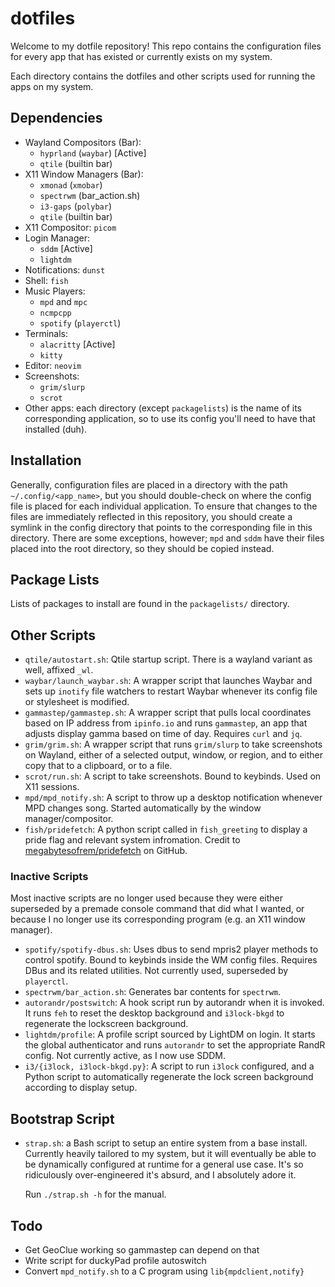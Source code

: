 # dotfiles

Welcome to my dotfile repository! This repo contains the configuration files for every app that has existed or currently exists on my system.

Each directory contains the dotfiles and other scripts used for running the apps on my system.

## Dependencies

- Wayland Compositors (Bar):
  - `hyprland` (`waybar`) [Active]
  - `qtile` (builtin bar)
- X11 Window Managers (Bar):
  - `xmonad` (`xmobar`)
  - `spectrwm` (bar_action.sh)
  - `i3-gaps` (`polybar`)
  - `qtile` (builtin bar)
- X11 Compositor: `picom`
- Login Manager:
  - `sddm` [Active]
  - `lightdm`
- Notifications: `dunst`
- Shell: `fish`
- Music Players:
  - `mpd` and `mpc`
  - `ncmpcpp`
  - `spotify` (`playerctl`)
- Terminals:
  - `alacritty` [Active]
  - `kitty`
- Editor: `neovim`
- Screenshots:
  - `grim/slurp`
  - `scrot`
- Other apps: each directory (except `packagelists`) is the name of its corresponding application, so to use its config you'll need to have that installed (duh).

## Installation

Generally, configuration files are placed in a directory with the path `~/.config/<app_name>`, but you should double-check on where the config file is placed for each individual application. To ensure that changes to the files are immediately reflected in this repository, you should create a symlink in the config directory that points to the corresponding file in this directory. There are some exceptions, however; `mpd` and `sddm` have their files placed into the root directory, so they should be copied instead.

## Package Lists

Lists of packages to install are found in the `packagelists/` directory.

## Other Scripts

- `qtile/autostart.sh`: Qtile startup script. There is a wayland variant as well, affixed `_wl`.
- `waybar/launch_waybar.sh`: A wrapper script that launches Waybar and sets up `inotify` file watchers to restart Waybar whenever its config file or stylesheet is modified.
- `gammastep/gammastep.sh`: A wrapper script that pulls local coordinates based on IP address from `ipinfo.io` and runs `gammastep`, an app that adjusts display gamma based on time of day. Requires `curl` and `jq`.
- `grim/grim.sh`: A wrapper script that runs `grim/slurp` to take screenshots on Wayland, either of a selected output, window, or region, and to either copy that to a clipboard, or to a file.
- `scrot/run.sh`: A script to take screenshots. Bound to keybinds. Used on X11 sessions.
- `mpd/mpd_notify.sh`: A script to throw up a desktop notification whenever MPD changes song. Started automatically by the window manager/compositor.
- `fish/pridefetch`: A python script called in `fish_greeting` to display a pride flag and relevant system infromation. Credit to [megabytesofrem/pridefetch](https://github.com/megabytesofrem/pridefetch) on GitHub.

### Inactive Scripts

Most inactive scripts are no longer used because they were either
superseded by a premade console command that did what I wanted, or because I no longer use its corresponding program (e.g. an X11 window manager).

- `spotify/spotify-dbus.sh`: Uses dbus to send mpris2 player methods to control spotify. Bound to keybinds inside the WM config files. Requires DBus and its related utilities. Not currently used, superseded by `playerctl`.
- `spectrwm/bar_action.sh`: Generates bar contents for `spectrwm`.
- `autorandr/postswitch`: A hook script run by autorandr when it is invoked. It runs `feh` to reset the desktop background and `i3lock-bkgd` to regenerate the lockscreen background.
- `lightdm/profile`: A profile script sourced by LightDM on login. It starts the global authenticator and runs `autorandr` to set the appropriate RandR config. Not currently active, as I now use SDDM.
- `i3/{i3lock, i3lock-bkgd.py}`: A script to run `i3lock` configured, and a Python script to automatically regenerate the lock screen background according to display setup.

## Bootstrap Script

- `strap.sh`: a Bash script to setup an entire system from a base install.
  Currently heavily tailored to my system, but it will eventually be able to be dynamically configured at runtime for a general use case.
  It's so ridiculously over-engineered it's absurd, and I absolutely adore it.
  
  Run `./strap.sh -h` for the manual.

## Todo

- Get GeoClue working so gammastep can depend on that
- Write script for duckyPad profile autoswitch
- Convert `mpd_notify.sh` to a C program using `lib{mpdclient,notify}`

